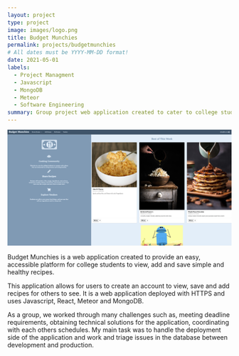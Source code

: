 ```yaml
---
layout: project
type: project
image: images/logo.png
title: Budget Munchies
permalink: projects/budgetmunchies
# All dates must be YYYY-MM-DD format!
date: 2021-05-01
labels:
  - Project Managment
  - Javascript
  - MongoDB
  - Meteor 
  - Software Engineering 
summary: Group project web application created to cater to college students highlighting simple and healthy recipes 
---
```


<img class="ui medium right floated rounded image" src="../images/Landing.png">

Budget Munchies is a web application created to provide an easy, accessible platform for college students to view, add and save simple and healthy recipes. 

This application allows for users to create an account to view, save and add recipes for others to see. It is a web application deployed with HTTPS and uses Javascript, React, Meteor and MongoDB. 

As a group, we worked through many challenges such as, meeting deadline requirements, obtaining technical solutions for the application, coordinating with each others schedules. My main task was to handle the deployment side of the application and work and triage issues in the database between development and production.



